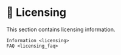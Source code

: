 <!--
SPDX-FileCopyrightText: © 2024 The Whiteprints authors and contributors <whiteprints@pm.me>

SPDX-License-Identifier: GPL-3.0-or-later
-->

# 📝 Licensing

This section contains licensing information.

```{toctree}
Information <licensing>
FAQ <licensing_faq>
```
